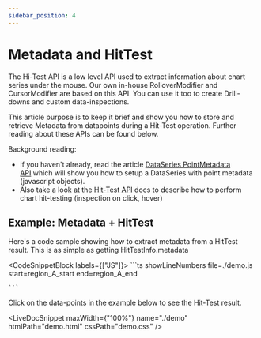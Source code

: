 ```yaml
---
sidebar_position: 4
---
```


# Metadata and HitTest

The Hi-Test API is a low level API used to extract information about chart series under the mouse. Our own in-house RolloverModifier and CursorModifier are based on this API. You can use it too to create Drill-downs and custom data-inspections.

This article purpose is to keep it brief and show you how to store and retrieve Metadata from datapoints during a Hit-Test operation. Further reading about these APIs can be found below.

Background reading: 

*   If you haven't already, read the article [DataSeries PointMetadata API](/2d-charts/chart-types/point-metadata-api/point-metadata-api-overview) which will show you how to setup a DataSeries with point metadata (javascript objects).
*   Also take a look at the [Hit-Test API](/2d-charts/chart-types/hit-test-api/hit-test-api-overview) docs to describe how to perform chart hit-testing (inspection on click, hover)

Example: Metadata + HitTest
---------------------------

Here's a code sample showing how to extract metadata from a HitTest result. This is as simple as getting HitTestInfo.metadata

<CodeSnippetBlock labels={["JS"]}>
    ```ts showLineNumbers file=./demo.js start=region_A_start end=region_A_end

    ```

</CodeSnippetBlock>

Click on the data-points in the example below to see the Hit-Test result.

<LiveDocSnippet maxWidth={"100%"} name="./demo" htmlPath="demo.html" cssPath="demo.css" />

